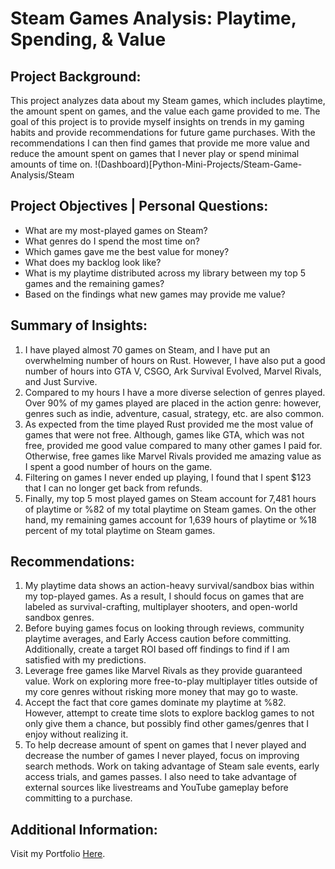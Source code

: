# Steam Games Analysis: Playtime, Spending, & Value

## Project Background:
This project analyzes data about my Steam games, which includes playtime, the amount spent on games, and the value each game provided to me. The goal of this project is to provide myself insights on trends in my gaming habits and provide recommendations for future game purchases. With the recommendations I can then find games that provide me more value and reduce the amount spent on games that I never play or spend minimal amounts of time on. 
!(Dashboard)[Python-Mini-Projects/Steam-Game-Analysis/Steam

##  Project Objectives | Personal Questions:
- What are my most-played games on Steam?
- What genres do I spend the most time on?
- Which games gave me the best value for money?
- What does my backlog look like?
- What is my playtime distributed across my library between my top 5 games and the remaining games?
- Based on the findings what new games may provide me value?

## Summary of Insights:
1. I have played almost 70 games on Steam, and I have put an overwhelming number of hours on Rust. However, I have also put a good number of hours into GTA V, CSGO, Ark Survival Evolved, Marvel Rivals, and Just Survive. 
2. Compared to my hours I have a more diverse selection of genres played. Over 90% of my games played are placed in the action genre: however, genres such as indie, adventure, casual, strategy, etc. are also common.
3. As expected from the time played Rust provided me the most value of games that were not free. Although, games like GTA, which was not free, provided me good value compared to many other games I paid for. Otherwise, free games like Marvel Rivals provided me amazing value as I spent a good number of hours on the game.
4. Filtering on games I never ended up playing, I found that I spent $123 that I can no longer get back from refunds.
5. Finally, my top 5 most played games on Steam account for 7,481 hours of playtime or %82 of my total playtime on Steam games. On the other hand, my remaining games account for 1,639 hours of playtime or %18 percent of my total playtime on Steam games.

## Recommendations:
1. My playtime data shows an action-heavy survival/sandbox bias within my top-played games. As a result, I should focus on games that are labeled as survival-crafting, multiplayer shooters, and open-world sandbox genres.
2. Before buying games focus on looking through reviews, community playtime averages, and Early Access caution before committing. Additionally, create a target ROI based off findings to find if I am satisfied with my predictions. 
3. Leverage free games like Marvel Rivals as they provide guaranteed value. Work on exploring more free-to-play multiplayer titles outside of my core genres without risking more money that may go to waste. 
4. Accept the fact that core games dominate my playtime at %82. However, attempt to create time slots to explore backlog games to not only give them a chance, but possibly find other games/genres that I enjoy without realizing it. 
5. To help decrease amount of spent on games that I never played and decrease the number of games I never played, focus on improving search methods. Work on taking advantage of Steam sale events, early access trials, and games passes. I also need to take advantage of external sources like livestreams and YouTube gameplay before committing to a purchase.

Additional Information:
---
Visit my Portfolio [Here](https://blakeallansmith.wixsite.com/portfolio).
